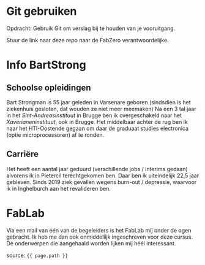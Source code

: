 # Git gebruiken

Opdracht: Gebruik Git om verslag bij te houden van je vooruitgang.

Stuur de link naar deze repo naar de FabZero verantwoordelijke.

# Info **BartStrong**

## Schoolse opleidingen

Bart Strongman is 55 jaar geleden in Varsenare geboren (sindsdien is het ziekenhuis gesloten, dat wouden ze niet meer meemaken)
Na een 3 tal jaar in het _Sint-Andreasinstituut_ in Brugge ben ik overgeschakeld naar het _Xaverianeninstituut_, ook in Brugge.
Het middelbaar achter de rug ben ik naar het HTI-Oostende gegaan om daar de graduaat studies electronica (optie microprocessoren) af te ronden.

## Carriëre

Het heeft een aantal jaar geduurd (verschillende jobs / interims gedaan) alvorens ik in Pietercil terechtgekomen ben.  Daar ben ik uiteindelijk 22,5 jaar gebleven.
Sinds 2019 ziek gevallen wegens burn-out / depressie, waarvoor ik in Inghelburch aan het revalideren ben.

# FabLab

Via een mail van één van de begeleiders is het FabLab mij onder de ogen gebracht. Ik heb me dan ook onmiddellijk ingeschreven voor deze cursus.
De onderwerpen die aangehaald worden lijken mij héél interessant.

source: `{{ page.path }}`
